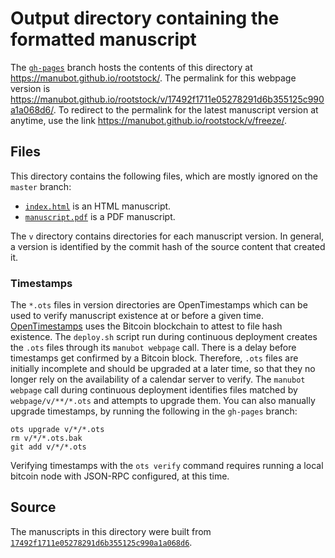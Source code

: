 # Output directory containing the formatted manuscript

The [`gh-pages`](https://github.com/manubot/rootstock/tree/gh-pages) branch hosts the contents of this directory at <https://manubot.github.io/rootstock/>.
The permalink for this webpage version is <https://manubot.github.io/rootstock/v/17492f1711e05278291d6b355125c990a1a068d6/>.
To redirect to the permalink for the latest manuscript version at anytime, use the link <https://manubot.github.io/rootstock/v/freeze/>.

## Files

This directory contains the following files, which are mostly ignored on the `master` branch:

+ [`index.html`](index.html) is an HTML manuscript.
+ [`manuscript.pdf`](manuscript.pdf) is a PDF manuscript.

The `v` directory contains directories for each manuscript version.
In general, a version is identified by the commit hash of the source content that created it.

### Timestamps

The `*.ots` files in version directories are OpenTimestamps which can be used to verify manuscript existence at or before a given time.
[OpenTimestamps](https://opentimestamps.org/) uses the Bitcoin blockchain to attest to file hash existence.
The `deploy.sh` script run during continuous deployment creates the `.ots` files through its `manubot webpage` call.
There is a delay before timestamps get confirmed by a Bitcoin block.
Therefore, `.ots` files are initially incomplete and should be upgraded at a later time, so that they no longer rely on the availability of a calendar server to verify.
The `manubot webpage` call during continuous deployment identifies files matched by `webpage/v/**/*.ots` and attempts to upgrade them.
You can also manually upgrade timestamps, by running the following in the `gh-pages` branch:

```shell
ots upgrade v/*/*.ots
rm v/*/*.ots.bak
git add v/*/*.ots
```

Verifying timestamps with the `ots verify` command requires running a local bitcoin node with JSON-RPC configured, at this time.

## Source

The manuscripts in this directory were built from
[`17492f1711e05278291d6b355125c990a1a068d6`](https://github.com/manubot/rootstock/commit/17492f1711e05278291d6b355125c990a1a068d6).
